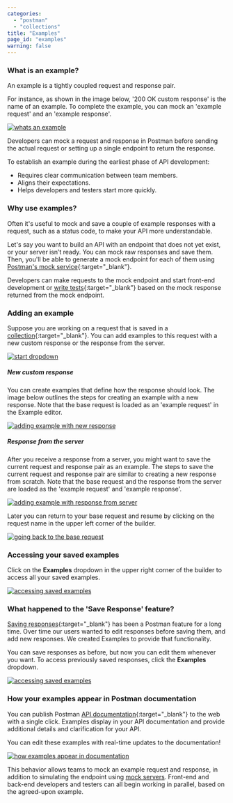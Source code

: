 ```yaml
---
categories:
  - "postman"
  - "collections"
title: "Examples"
page_id: "examples"
warning: false
---
```



### What is an example?

An example is a tightly coupled request and response pair. 

For instance, as shown in the image below, '200 OK custom response' is the name of an example. To complete the example, you can mock an 'example request' and an 'example response'.

[![whats an example](https://s3.amazonaws.com/postman-static-getpostman-com/postman-docs/what-is-example.jpg)](https://s3.amazonaws.com/postman-static-getpostman-com/postman-docs/what-is-example.jpg)

Developers can mock a request and response in Postman before sending the actual request or setting up a single endpoint to return the response. 

To establish an example during the earliest phase of API development:

* Requires clear communication between team members.
* Aligns their expectations. 
* Helps developers and testers start more quickly.


### Why use examples?

Often it's useful to mock and save a couple of example responses with a request, such as a status code, to make your API more understandable. 

Let's say you want to build an API with an endpoint that does not yet exist, or your server isn’t ready. You can mock raw responses and save them. Then, you'll be able to generate a mock endpoint for each of them using [Postman's mock service](/docs/postman/mock_servers){:target="_blank"}. 

Developers can make requests to the mock endpoint and start front-end development or [write tests](/docs/postman/scripts/test_scripts){:target="_blank"} based on the mock response returned from the mock endpoint. 


### Adding an example

Suppose you are working on a request that is saved in a [collection](/docs/postman/collections/creating_collections){:target="_blank"}. You can add examples to this request with a new custom response or the response from the server.

[![start dropdown](https://s3.amazonaws.com/postman-static-getpostman-com/postman-docs/WS-collections-add-examples.png)](https://s3.amazonaws.com/postman-static-getpostman-com/postman-docs/WS-collections-add-examples.png)

##### **New custom response**

You can create examples that define how the response should look. The image below outlines the steps for creating an example with a new response. Note that the base request is loaded as an 'example request' in the Example editor.

[![adding example with new response](https://s3.amazonaws.com/postman-static-getpostman-com/postman-docs/add-example-new-response.jpg)](https://s3.amazonaws.com/postman-static-getpostman-com/postman-docs/add-example-new-response.jpg)

##### **Response from the server**

After you receive a response from a server, you might want to save the current request and response pair as an example. The steps to save the current request and response pair are similar to creating a new response from scratch. Note that the base request and the response from the server are loaded as the 'example request' and 'example response'.

[![adding example with response from server](https://s3.amazonaws.com/postman-static-getpostman-com/postman-docs/add-example-server-response.jpg)](https://s3.amazonaws.com/postman-static-getpostman-com/postman-docs/add-example-server-response.jpg)

Later you can return to your base request and resume by clicking on the request name in the upper left corner of the builder.

[![going back to the base request](https://s3.amazonaws.com/postman-static-getpostman-com/postman-docs/going-back-to-the-base-request.png)](https://s3.amazonaws.com/postman-static-getpostman-com/postman-docs/going-back-to-the-base-request.png)

### Accessing your saved examples

Click on the **Examples** dropdown in the upper right corner of the builder to access all your saved examples.

[![accessing saved examples](https://s3.amazonaws.com/postman-static-getpostman-com/postman-docs/accessing-saved-examples.jpg)](https://s3.amazonaws.com/postman-static-getpostman-com/postman-docs/accessing-saved-examples.jpg)

### What happened to the 'Save Response' feature?

[Saving responses](/docs/postman/sending_api_requests/responses){:target="_blank"} has been a Postman feature for a long time. Over time our users wanted to edit responses before saving them, and add new responses. We created Examples to provide that functionality.

You can save responses as before, but now you can edit them whenever you want. To access previously saved responses, click the **Examples** dropdown. 

[![accessing saved examples](https://s3.amazonaws.com/postman-static-getpostman-com/postman-docs/accessing-saved-examples-1.jpg)](https://s3.amazonaws.com/postman-static-getpostman-com/postman-docs/accessing-saved-examples-1.jpg)

### How your examples appear in Postman documentation

You can publish Postman [API documentation](/docs/postman/api_documentation/intro_to_api_documentation){:target="_blank"} to the web with a single click. Examples display in your API documentation and provide additional details and clarification for your API. 

You can edit these examples with real-time updates to the documentation!

[![how examples appear in documentation](https://s3.amazonaws.com/postman-static-getpostman-com/postman-docs/in-documenter.gif)](https://s3.amazonaws.com/postman-static-getpostman-com/postman-docs/in-documenter.gif)

This behavior allows teams to mock an example request and response, in addition to simulating the endpoint using [mock servers](/docs/postman/mock_servers). Front-end and back-end developers and testers can all begin working in parallel, based on the agreed-upon example.
